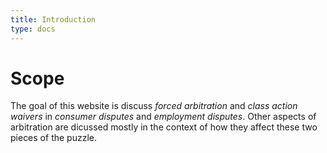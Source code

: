 ```yaml
---
title: Introduction
type: docs
---
```


# Scope

The goal of this website is discuss _forced arbitration_ and _class action waivers_ in _consumer disputes_ and _employment disputes_. Other aspects of arbitration are dicussed mostly in the context of how they affect these two pieces of the puzzle.
